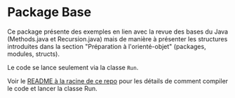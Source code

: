 # Package Base

Ce package présente des exemples en lien avec la revue des bases du Java (Methods.java et Recursion.java) mais de manière à présenter les structures introduites dans la section "Préparation à l'orienté-objet" (packages, modules, structs).

Le code se lance seulement via la classe `Run`.

Voir le [README à la racine de ce repo](../README.md#compiler-et-lancer-les-programmes) pour les détails de comment compiler le code et lancer la classe Run.